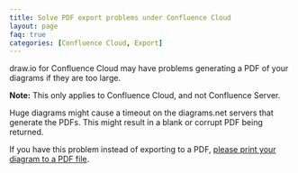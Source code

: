 ```yaml
---
title: Solve PDF export problems under Confluence Cloud
layout: page
faq: true
categories: [Confluence Cloud, Export]
---
```


draw.io for Confluence Cloud may have problems generating a PDF of your diagrams if they are too large.

**Note:** This only applies to Confluence Cloud, and not Confluence Server.

Huge diagrams might cause a timeout on the diagrams.net servers that generate the PDFs. This might result in a blank or corrupt PDF being returned.

If you have this problem instead of exporting to a PDF, [please print your diagram to a PDF file](/doc/faq/print-to-pdf.html).
